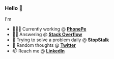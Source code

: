 ### Hello 👋

I'm
- 🧑🏼‍💻 Currently working @ **[PhonePe](https://www.phonepe.com)**
- 👍🏻 Answering @ **[Stack Overflow](https://stackoverflow.com/users/6763544/sairaj-sawant)**
- 🎯 Trying to solve a problem daily @ **[StopStalk](https://www.stopstalk.com/user/profile/sairajsawant)**
- 🎲 Random thoughts @ **[Twitter](https://twitter.com/sairajsawant_)**
- 📫 Reach me @ **[LinkedIn](https://www.linkedin.com/in/sairajsawant)** 
